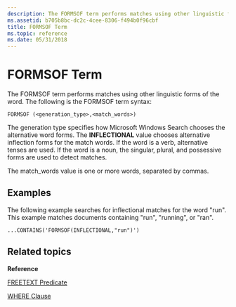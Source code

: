 ```yaml
---
description: The FORMSOF term performs matches using other linguistic forms of the word.
ms.assetid: b705b8bc-dc2c-4cee-8306-f494b0f96cbf
title: FORMSOF Term
ms.topic: reference
ms.date: 05/31/2018
---
```


# FORMSOF Term

The FORMSOF term performs matches using other linguistic forms of the word. The following is the FORMSOF term syntax:


```
FORMSOF (<generation_type>,<match_words>)
```



The generation type specifies how Microsoft Windows Search chooses the alternative word forms. The **INFLECTIONAL** value chooses alternative inflection forms for the match words. If the word is a verb, alternative tenses are used. If the word is a noun, the singular, plural, and possessive forms are used to detect matches.

The match\_words value is one or more words, separated by commas.

## Examples

The following example searches for inflectional matches for the word "run". This example matches documents containing "run", "running", or "ran".


```
...CONTAINS('FORMSOF(INFLECTIONAL,"run")')
```



## Related topics

<dl> <dt>

**Reference**
</dt> <dt>

[FREETEXT Predicate](-search-sql-freetext.md)
</dt> <dt>

[WHERE Clause](-search-sql-where.md)
</dt> </dl>

 

 




